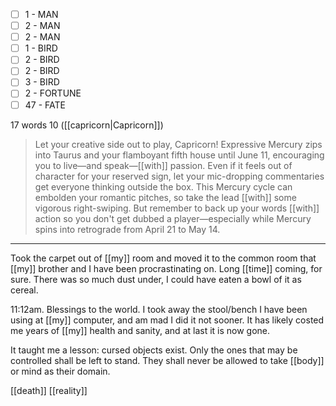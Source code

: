 - [ ] 1 - MAN
- [ ] 2 - MAN
- [ ] 2 - MAN
- [ ] 1 - BIRD
- [ ] 2 - BIRD
- [ ] 2 - BIRD
- [ ] 3 - BIRD
- [ ] 2 - FORTUNE
- [ ] 47 - FATE

17 words
10 ([[capricorn|Capricorn]])
>Let your creative side out to play, Capricorn! Expressive Mercury zips into Taurus and your flamboyant fifth house until June 11, encouraging you to live—and speak—[[with]] passion. Even if it feels out of character for your reserved sign, let your mic-dropping commentaries get everyone thinking outside the box. This Mercury cycle can embolden your romantic pitches, so take the lead [[with]] some vigorous right-swiping. But remember to back up your words [[with]] action so you don't get dubbed a player—especially while Mercury spins into retrograde from April 21 to May 14.

* * * 

Took the carpet out of [[my]] room and moved it to the common room that [[my]] brother and I have been procrastinating on. Long [[time]] coming, for sure. There was so much dust under, I could have eaten a bowl of it as cereal.

11:12am. Blessings to the world. I took away the stool/bench I have been using at [[my]] computer, and am mad I did it not sooner. It has likely costed me years of [[my]] health and sanity, and at last it is now gone.

It taught me a lesson: cursed objects exist. Only the ones that may be controlled shall be left to stand. They shall never be allowed to take [[body]] or mind as their domain.

[[death]] [[reality]] 
